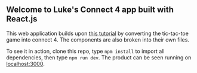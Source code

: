 ## Welcome to Luke's Connect 4 app built with React.js

This web application builds upon [this tutorial](https://reactjs.org/tutorial/tutorial.html) by converting the tic-tac-toe game into connect 4. The components are also broken into their own files.

To see it in action, clone this repo, type `npm install` to import all dependencies, then type `npm run dev`. The product can be seen running on [localhost:3000](http://localhost:3000).
